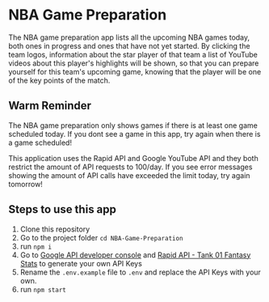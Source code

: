 # NBA Game Preparation

The NBA game preparation app lists all the upcoming NBA games today, both ones in progress and ones that have not yet started. By clicking the team logos, information about the star player of that team a list of YouTube videos about this player's highlights will be shown, so that you can prepare yourself for this team's upcoming game, knowing that the player will be one of the key points of the match.

## Warm Reminder

The NBA game preparation only shows games if there is at least one game scheduled today. If you dont see a game in this app, try again when there is a game scheduled!

This application uses the Rapid API and Google YouTube API and they both restrict the amount of API requests to 100/day. If you see error messages showing the amount of API calls have exceeded the limit today, try again tomorrow!

## Steps to use this app

1. Clone this repository
2. Go to the project folder `cd NBA-Game-Preparation`
3. run `npm i`
4. Go to [Google API developer console](https://console.cloud.google.com/) and [Rapid API - Tank 01 Fantasy Stats](https://rapidapi.com/tank01/api/tank01-fantasy-stats) to generate your own API Keys
5. Rename the `.env.example` file to `.env` and replace the API Keys with your own.
6. run `npm start`

